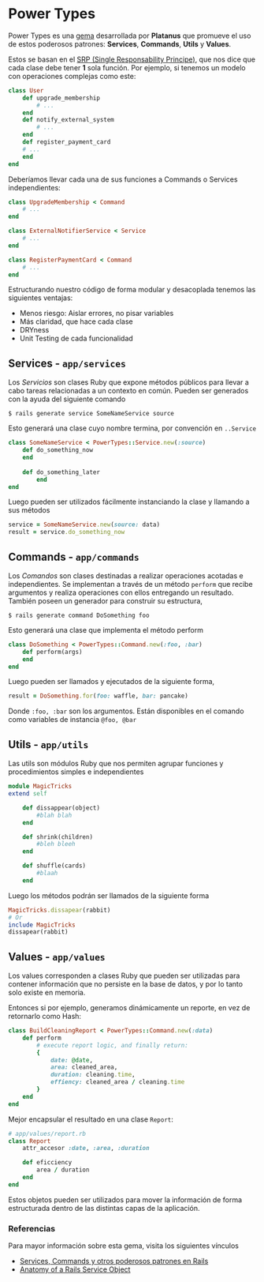 Power Types
===

Power Types es una [gema](https://github.com/platanus/power-types) desarrollada por **Platanus** que promueve el uso de estos poderosos patrones: **Services**, **Commands**, **Utils** y **Values**.

Estos se basan en el [SRP (Single Responsability Principe)](https://blog.platan.us/solid-single-responsability), que nos dice que cada clase debe tener **1** sola función.
Por ejemplo, si tenemos un modelo con operaciones complejas como este:
```ruby
class User
    def upgrade_membership
        # ...
    end
    def notify_external_system
        # ...
    end
    def register_payment_card
    # ...
    end
end
```

Deberíamos llevar cada una de sus funciones a Commands o Services independientes:
```ruby
class UpgradeMembership < Command
    # ...
end

class ExternalNotifierService < Service
    # ...
end

class RegisterPaymentCard < Command
    # ...
end
```


Estructurando nuestro código de forma modular y desacoplada tenemos las siguientes ventajas:

* Menos riesgo:  Aislar errores, no pisar variables
* Más claridad, que hace cada clase
* DRYness
* Unit Testing de cada funcionalidad



## Services - `app/services`

Los *Servicios* son clases Ruby que expone métodos públicos para llevar a cabo 
tareas relacionadas a un contexto en común. Pueden ser generados con la ayuda 
del siguiente comando

```
$ rails generate service SomeNameService source
```

Esto generará una clase cuyo nombre termina, por convención en `..Service`

```ruby
class SomeNameService < PowerTypes::Service.new(:source)
	def do_something_now
	end
	
	def do_something_later
    	end
end
```

Luego pueden ser utilizados fácilmente instanciando la clase y llamando a sus métodos

```ruby
service = SomeNameService.new(source: data)
result = service.do_something_now
```

## Commands - `app/commands`

Los *Comandos* son clases destinadas a realizar operaciones acotadas e 
independientes. Se implementan a través de un método `perform` que recibe 
argumentos y realiza operaciones con ellos entregando un resultado. También 
poseen un generador para construir su estructura,

```
$ rails generate command DoSomething foo 
```

Esto generará una clase que implementa el método perform

```ruby 
class DoSomething < PowerTypes::Command.new(:foo, :bar)
	def perform(args)
	end
end
```

Luego pueden ser llamados y ejecutados de la siguiente forma,

```ruby
result = DoSomething.for(foo: waffle, bar: pancake)
```

Donde `:foo, :bar` son los argumentos.  Están disponibles en el comando como variables de instancia `@foo, @bar`

## Utils - `app/utils`

Las utils son módulos Ruby que nos permiten agrupar funciones y procedimientos simples e independientes

```ruby
module MagicTricks
extend self

    def dissappear(object)
        #blah blah
    end

    def shrink(children)
        #bleh bleeh
    end

    def shuffle(cards)
        #blaah
    end  
```

Luego los métodos podrán ser llamados de la siguiente forma

```ruby
MagicTricks.dissapear(rabbit)
# Or
include MagicTricks
dissapear(rabbit)
```

## Values - `app/values`

Los values corresponden a clases Ruby que pueden ser utilizadas para contener 
información que no persiste en la base de datos, y por lo tanto solo existe 
en memoria.

Entonces si por ejemplo, generamos dinámicamente un reporte, en vez de retornarlo como Hash:
``` ruby
class BuildCleaningReport < PowerTypes::Command.new(:data)
	def perform
		# execute report logic, and finally return:
		{ 
			date: @date,
			area: cleaned_area,
			duration: cleaning.time,
			effiency: cleaned_area / cleaning.time
		}
	end
end
```
Mejor encapsular el resultado en una clase `Report`:
```ruby
# app/values/report.rb
class Report
	attr_accesor :date, :area, :duration

	def eficciency
		area / duration		
	end
end
```

Estos objetos pueden ser utilizados para mover la información de forma 
estructurada dentro de las distintas capas de la aplicación.

### Referencias

Para mayor información sobre esta gema, visita los siguientes vínculos

* [Services, Commands y otros poderosos patrones en Rails](https://blog.platan.us/services-commands-y-otros-poderosos-patrones-en-rails-27c2d3aa7c2e)
* [Anatomy of a Rails Service Object](http://multithreaded.stitchfix.com/blog/2015/06/02/anatomy-of-service-objects-in-rails/)